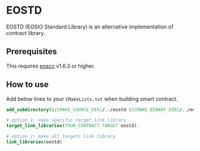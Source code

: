 # EOSTD

EOSTD (EOSIO Standard Library) is an alternative implementation of contract library.

## Prerequisites

This requires [eoscc](https://github.com/b1ockchain/eoscc) v1.6.3 or higher.

## How to use

Add below lines to your `CMakeLists.txt` when building smart contract.

``` cmake
add_subdirectory(${CMAKE_SOURCE_DIR}/../eostd ${CMAKE_BINARY_DIR}/../eostd)

# option 1: make specific target link library
target_link_libraries(YOUR_CONTRACT_TARGET eostd)

# option 2: make all targets link library
link_libraries(eostd)
```
